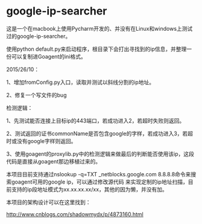 # google-ip-searcher

这是一个在macbook上使用Pycharm开发的、并没有在Linux和windows上测试过的google-ip-searcher。

使用python default.py来启动程序，根目录下会打出寻找到的ip信息，并整理一份可以复制进Goagent的ini格式。

2015/26/10：

1、增加fromConfig.py入口，读取并测试以斜线分割的ip地址。

2、修复一个写文件的bug


检测逻辑：

1、先测试能否连接上目标ip的443端口，若成功进入2，若超时失败则返回。

2、测试返回的证书commonName是否包含google的字样，若成功进入3，若超时或没有google字样则返回。

3、使用goagent的proxylib.py中的检测逻辑来做最后的判断能否使用该ip，这段代码是直接从goagent那边移植过来的。


本项目目前支持通过nslookup -q=TXT _netblocks.google.com 8.8.8.8命令来搜索goagent可用的google ip，可以通过修改源代码
来实现定制的ip地址扫描，目前支持的ip段地址模式为xx.xx.xx.xx/xx，其他的因为懒，并没有加。

本项目的架构设计可以在这里找到：

http://www.cnblogs.com/shadowmydx/p/4873160.html
